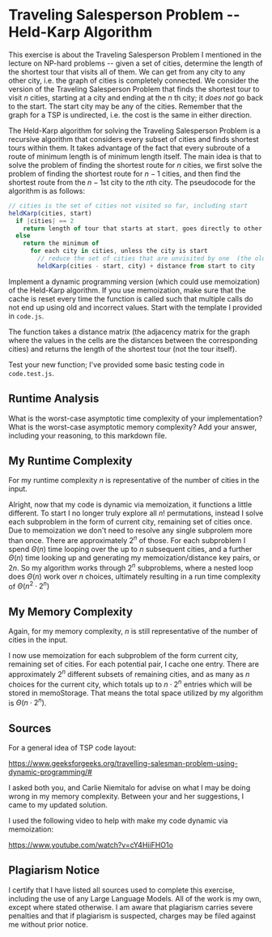 # Traveling Salesperson Problem -- Held-Karp Algorithm

This exercise is about the Traveling Salesperson Problem I mentioned in the
lecture on NP-hard problems -- given a set of cities, determine the length of
the shortest tour that visits all of them. We can get from any city to any other
city, i.e. the graph of cities is completely connected. We consider the version
of the Traveling Salesperson Problem that finds the shortest tour to visit $n$
cities, starting at a city and ending at the $n$ th city; it *does not* go
back to the start. The start city may be any of the cities. Remember that the
graph for a TSP is undirected, i.e. the cost is the same in either direction.

The Held-Karp algorithm for solving the Traveling Salesperson Problem is a
recursive algorithm that considers every subset of cities and finds shortest
tours within them. It takes advantage of the fact that every subroute of a route
of minimum length is of minimum length itself. The main idea is that to solve
the problem of finding the shortest route for $n$ cities, we first solve the
problem of finding the shortest route for $n-1$ cities, and then find the
shortest route from the $n-1$st city to the $n$th city. The pseudocode for the
algorithm is as follows:

```javascript
// cities is the set of cities not visited so far, including start
heldKarp(cities, start)
  if |cities| == 2
    return length of tour that starts at start, goes directly to other city in cities
  else
    return the minimum of
      for each city in cities, unless the city is start
        // reduce the set of cities that are unvisited by one  (the old start), set the new start, add on the distance from old start to new start
        heldKarp(cities - start, city) + distance from start to city
```

Implement a dynamic programming version (which could use memoization) of the
Held-Karp algorithm. If you use memoization, make sure that the cache is reset
every time the function is called such that multiple calls do not end up using
old and incorrect values. Start with the template I provided in `code.js`.

The function takes a distance matrix (the adjacency matrix for the graph where
the values in the cells are the distances between the corresponding cities) and
returns the length of the shortest tour (not the tour itself).

Test your new function; I've provided some basic testing code in `code.test.js`.

## Runtime Analysis

What is the worst-case asymptotic time complexity of your implementation? What
is the worst-case asymptotic memory complexity? Add your answer, including your
reasoning, to this markdown file.

## My Runtime Complexity

For my runtime complexity $n$ is representative of the number of cities in
the input.  

Alright, now that my code is dynamic via memoization, it functions a little
different. To start I no longer truly explore all $n!$ permutations, instead
I solve each subproblem in the form of current city, remaining set of
cities once. Due to memoization we don't need to resolve any single
subprolem more than once. There are approximately $2^n$ of those. For each
subproblem I spend $\Theta(n)$ time looping over the up to $n$ subsequent
cities, and a further $\Theta(n)$ time looking up and generating my
memoization/distance key pairs, or $2n$. So my algorithm works through $2^n$
subproblems, where a nested loop does $\Theta(n)$ work over $n$ choices,
ultimately resulting in a run time complexity of $\Theta(n^2 \cdot 2^n)$  

## My Memory Complexity

Again, for my memory complexity, $n$ is still representative of the number of
cities in the input.  

I now use memoization for each subproblem of the form current city, remaining
set of cities. For each potential pair, I cache one entry. There are
approximately $2^n$ different subsets of remaining cities, and as many as $n$
choices for the current city, which totals up to $n \cdot 2^n$ entries which
will be stored in memoStorage. That means the total space utilized by my
algorithm is $\Theta(n \cdot 2^n)$.  

## Sources

For a general idea of TSP code layout:  

https://www.geeksforgeeks.org/travelling-salesman-problem-using-dynamic-programming/#  

I asked both you, and Carlie Niemitalo for advise on what I may be doing
wrong in my memory complexity. Between your and her suggestions, I came
to my updated solution.

I used the following video to help with make my code dynamic via memoization:  

https://www.youtube.com/watch?v=cY4HiiFHO1o  

## Plagiarism Notice

I certify that I have listed all sources used to complete this exercise, including the use of any Large Language Models. All of the work is my own, except where stated otherwise. I am aware that plagiarism carries severe penalties and that if plagiarism is suspected, charges may be filed against me without prior notice.
